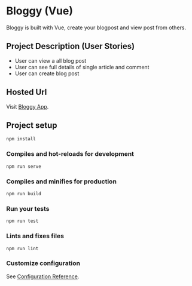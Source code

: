 # Bloggy (Vue)

Bloggy is built with Vue, create your blogpost and view post from others.


## Project Description (User Stories)

- User can view a all blog post
- User can see full details of single article and comment
- User can create blog post


## Hosted Url

Visit [Bloggy App](https://goofy-shirley-081328.netlify.com/).

## Project setup
```
npm install
```

### Compiles and hot-reloads for development
```
npm run serve
```

### Compiles and minifies for production
```
npm run build
```

### Run your tests
```
npm run test
```

### Lints and fixes files
```
npm run lint
```

### Customize configuration
See [Configuration Reference](https://cli.vuejs.org/config/).
